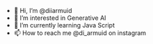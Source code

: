 - 👋 Hi, I’m @diiarmuid
- 👀 I’m interested in Generative AI
- 🌱 I’m currently learning Java Script
- 📫 How to reach me @di_armuid on instagram
